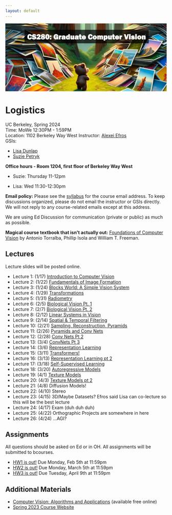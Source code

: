 ```yaml
---
layout: default
---
```

![CS 280: Computer Vision](resources/banner.jpg)

# Logistics

UC Berkeley, Spring 2024  
Time: MoWe 12:30PM - 1:59PM  
Location: 1102 Berkeley Way West
Instructor: [Alexei Efros](https://people.eecs.berkeley.edu/~efros)  
GSIs:
- [Lisa Dunlap](https://www.lisabdunlap.com/)
- [Suzie Petryk](https://suziepetryk.com/)


**Office hours - Room 1204, first floor of Berkeley Way West** 

- Suzie: Thursday 11-12pm

- Lisa: Wed 11:30-12:30pm

**Email policy:** Please see the [syllabus](https://cs280-berkeley.github.io/resources/CS_280_Spring_2024_Syllabus.pdf) for the course email address. To keep discussions organized, please do not email the instructor or GSIs directly. We will not reply to any course-related emails except at this address.

We are using Ed Discussion for communication (private or public) as much as possible.

**Magical course textbook that isn't  actually out:** [Foundations of Computer Vision](https://mitpress.mit.edu/9780262048972/foundations-of-computer-vision/) by Antonio Torralba, Phillip Isola and William T. Freeman. 


## Lectures

Lecture slides will be posted online.

* Lecture 1: (1/17) [Introduction to Computer Vision](https://drive.google.com/file/d/1nbQe6K7yrtVGOkrEY8g6iVmvmPtgCuTE/view?usp=sharing)
* Lecture 2: (1/22) [Fundamentals of Image Formation](https://drive.google.com/file/d/1llg4aQr-rYFQUO0RFzcK277A0g2U6KNs/view?usp=sharing)
* Lecture 3: (1/24) [Blocks World: A Simple Vision System](https://drive.google.com/file/d/1z4N4kdPNDWNvgtmC7zDLanWCx4CoDSMh/view?usp=sharing)
* Lecture 4: (1/29) [Transformations](https://drive.google.com/file/d/1FeOpe_ACpOTNEK5gHUK0RwyyBwj7f0Oh/view?usp=sharing)
* Lecture 5: (1/31) [Radiometry](https://drive.google.com/file/d/1JE2d8ZfsCr1LYM5bqvWSkbn0zUdJHKVi/view?usp=sharing)
* Lecture 6: (2/5) [Biological Vision Pt. 1](https://drive.google.com/file/d/1sWZDqlWHPiexhnOjQkU7ts-xP_-haeRl/view?usp=sharing)
* Lecture 7: (2/7) [Biological Vision Pt. 2](https://drive.google.com/file/d/1sWZDqlWHPiexhnOjQkU7ts-xP_-haeRl/view?usp=sharing)
* Lecture 8: (2/12) [Linear Systems in Vision](https://drive.google.com/file/d/1ImOvO_BdXEE9vsbQY_7OADGWoLGIsxi3/view?usp=sharing)
* Lecture 9: (2/14) [Spatial & Temporal Filtering](https://drive.google.com/file/d/1_fULF0b1Gqxd3DM1Y3J8CzoDTkGBp1b8/view?usp=sharing)
* Lecture 10: (2/21) [Sampling, Reconstruction, Pyramids](https://drive.google.com/file/d/1nUb3yt_XhQ6DALpsdMHg63qVE0QVqbQj/view?usp=sharing)
* Lecture 11: (2/26) [Pyramids and Conv Nets](https://drive.google.com/file/d/1C1Qy5nWQzgVnfTsJQ-lEfe4KYMIKyE0T/view?usp=sharing)
* Lecture 12: (2/28) [Conv Nets Pt 2](https://drive.google.com/file/d/1nEHajYJoTx4sxEGhwvW6RtlzcQHMl5kQ/view?usp=sharing)
* Lecture 13: (3/4) [ConvNets Pt 3](https://drive.google.com/file/d/1ow8HEjpcytkN7R9uhecnRYNoseVovjaL/view?usp=sharing)
* Lecture 14: (3/6) [Representation Learning](https://drive.google.com/file/d/1z5hmeDMtTcBOmFNudOUAObe9A_Qk-wYV/view?usp=sharing)
* Lecture 15: (3/11) [Transformers!](https://drive.google.com/file/d/1UwyGAONtktCzuSbW2VUj6Dd488OXH9BQ/view?usp=sharing)
* Lecture 16: (3/13) [Representation Learning pt 2](https://drive.google.com/file/d/1z5hmeDMtTcBOmFNudOUAObe9A_Qk-wYV/view?usp=sharing)
* Lecture 17: (3/18) [Self-Supervised Learning](https://drive.google.com/file/d/1Ym1wr8rXGunl-TgVdV_5DNegfmzFLws8/view?usp=sharing)
* Lecture 18: (3/20) [Autoregressive Models](https://drive.google.com/file/d/1imvvvFsakhnvLGf5GJ_14Oc_tiiEkPpX/view?usp=sharing)
* Lecture 19: (4/1) [Texture Models](https://drive.google.com/file/d/1o5OnYijZ0TehS_TOASKeBfLQfY6rqtvB/view?usp=sharing)
* Lecture 20: (4/3) [Texture Models pt 2](https://drive.google.com/file/d/1o5OnYijZ0TehS_TOASKeBfLQfY6rqtvB/view?usp=sharing)
* Lecture 21: (4/8) Diffusion Models!
* Lecture 22: (4/10) Stereo
* Lecture 23: (4/15) 3D/Maybe Datasets? Efros said Lisa can co-lecture so this will be the best lecture
* Lecture 24: (4/17) Exam (duh duh duh)
* Lecture 25: (4/22) Orthographic Projects are somewhere in here
* Lecture 26: (4/24) ...AGI?

## Assignments

All questions should be asked on Ed or in OH. All assignments will be submitted to bcourses. 

* [HW1 is out!](https://edstem.org/us/courses/54175/discussion/4183683) Due Monday, Feb 5th at 11:59pm
* [HW2 is out!](https://edstem.org/us/courses/54175/discussion/4417564) Due Monday, March 5th at 11:59pm
* [HW3 is out!](https://edstem.org/us/courses/54175/discussion/4685142) Due Tuesday, April 9th at 11:59pm


## Additional Materials

* [Computer Vision: Algorithms and Applications](http://szeliski.org/Book/) (available free online)
* [Spring 2023 Course Website](https://cs280-berkeley.github.io/sp23)

